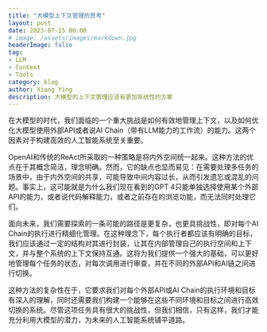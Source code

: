 ```yaml
---
title: "大模型上下文管理的思考"
layout: post
date: 2023-07-15 00:00
# image: /assets/images/markdown.jpg
headerImage: false
tag:
- LLM
- Context
- Tools
category: blog
author: Xiang Ying
description: 大模型的上下文管理应该有更加系统性的方案
---
```


在大模型的时代，我们面临的一个重大挑战是如何有效地管理上下文，以及如何优化大模型使用外部API或者说AI Chain（带有LLM能力的工作流）的能力。这两个因素对于构建高效的人工智能系统至关重要。

OpenAI和传统的ReAct所采取的一种策略是将内外空间统一起来。这种方法的优点在于其概念简洁，理念明确。然而，它的缺点也显而易见：在需要处理多任务的场景中，由于内外空间的共享，可能导致中间内容过长，从而引发遗忘或混乱的问题。事实上，这可能就是为什么我们现在看到的GPT 4只能单独选择使用某个外部API的能力，或者说代码解释能力，或者之前存在的浏览功能，而无法同时处理它们。

面向未来，我们需要探索的一条可能的路径是更复杂，也更具挑战性，即对每个AI Chain的执行进行精细化管理。在这种理念下，每个执行者都应该有明确的目标，我们应该通过一定的结构对其进行封装，让其在内部管理自己的执行空间和上下文，并与整个系统的上下文保持互通。这将为我们提供一个强大的基础，可以更好地管理每个任务的状态，对每次调用进行审查，并在不同的外部API和AI链之间进行切换。

这种方法的复杂性在于，它要求我们对每个外部API或AI Chain的执行环境和目标有深入的理解，同时还需要我们构建一个能够在这些不同环境和目标之间进行高效切换的系统。尽管这项任务具有很大的挑战性，但我们相信，只有这样，我们才能充分利用大模型的潜力，为未来的人工智能系统铺平道路。
